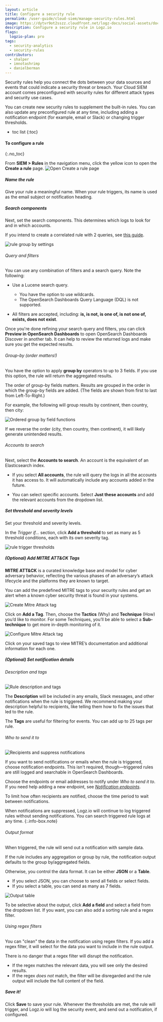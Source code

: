 ```yaml
---
layout: article
title: Configure a security rule
permalink: /user-guide/cloud-siem/manage-security-rules.html
image: https://dytvr9ot2sszz.cloudfront.net/logz-docs/social-assets/docs-social.jpg
description: Configure a security rule in Logz.io
flags:
  logzio-plan: pro
tags:
  - security-analytics
  - security-rules
contributors:
  - shalper
  - imnotashrimp
  - danielberman
---
```


Security rules help you connect the dots between your data sources and events that could indicate a security threat or breach.
Your Cloud SIEM account comes preconfigured
with security rules for different attack types
and security use cases.

You can create new security rules to supplement the built-in rules.
You can also update any preconfigured rule at any time, including adding a notification endpoint (for example, email or Slack) or changing trigger thresholds.

* toc list
{:toc}

#### To configure a rule
{:.no_toc}


From **SIEM > Rules** in the navigation menu, click the yellow <i class="fas fa-plus"></i> icon to open the **Create a rule** page. 
![Open **Create a rule** page](https://dytvr9ot2sszz.cloudfront.net/logz-docs/correlated-alerts/create-rule_aug2021.png)

<div class="tasklist">

##### Name the rule

Give your rule a meaningful name. When your rule triggers, its name is used as the email subject or notification heading.

##### Search components

Next, set the search components. This determines which logs to look for and in which accounts.

If you intend to create a correlated rule with 2 queries, see [this guide](/user-guide/siem/security-correlated-queries/).

![rule group by settings](https://dytvr9ot2sszz.cloudfront.net/logz-docs/correlated-alerts/configure-security-rule2_aug2021.png)

###### Query and filters

You can use any combination of filters and a search query. Note the following:

* Use a Lucene search query.
  * You have the option to use wildcards.
  * The OpenSearch Dashboards Query Language (DQL) is not supported.

* All filters are accepted, including: **is, is not, is one of, is not one of, exists, does not exist**.

Once you're done refining your search query and filters, you can
click **Preview in OpenSearch Dashboards** to open OpenSearch Dashboards Discover in another tab. It can help to review the returned logs and make sure you get the expected results.

###### Group-by (order matters!)

You have the option to apply **group by** operators to up to 3 fields. If you use this option, the rule will return the aggregated results.

The order of group-by fields matters. Results are grouped in the order in which the group-by fields are added. (The fields are shown from first to last from Left-To-Right.)

For example, the following will group results by continent, then country, then city:

![Ordered group by field functions](https://dytvr9ot2sszz.cloudfront.net/logz-docs/correlated-alerts/ordered-group-by.png)

If we reverse the order (city, then country, then continent),
it will likely generate unintended results.

###### Accounts to search

Next, select the **Accounts to search**. An account is the equivalent of an Elasticsearch index.

* If you select **All accounts**, the rule will query the logs in all the accounts it has access to. It will automatically include any accounts added in the future.

* You can select specific accounts. Select **Just these accounts** and add the relevant accounts from the dropdown list.

##### Set threshold and severity levels

Set your threshold and severity levels.

In the _Trigger if..._ section, click **Add a threshold** to set as many as 5 threshold conditions, each with its own severity tag.

![rule trigger thresholds](https://dytvr9ot2sszz.cloudfront.net/logz-docs/alerts/alerts--trigger-settings_aug2021.png)

##### _(Optional)_ Add MITRE ATT&CK Tags

**MITRE ATT&CK** is a curated knowledge base and model for cyber adversary behavior, reflecting the various phases of an adversary’s attack lifecycle and the platforms they are known to target. 

You can add the predefined MITRE tags to your security rules and get an alert when a known cyber security threat is found in your systems.

![Create Mitre Attack tag](https://dytvr9ot2sszz.cloudfront.net/logz-docs/siem/mitre-attack-add.png)

Click on **Add a Tag**. Then, choose the **Tactics** (Why) and **Technique** (How) you’d like to monitor. For some Techniques, you’ll be able to select a **Sub-technique** to get more in-depth monitoring of it.

![Configure Mitre Attack tag](https://dytvr9ot2sszz.cloudfront.net/logz-docs/siem/mitre-attack-tags.png)

Click on your saved tags to view MITRE’s documentation and additional information for each one.


##### _(Optional)_ Set notification details

###### Description and tags

![Rule description and tags](https://dytvr9ot2sszz.cloudfront.net/logz-docs/alerts/description-and-tags_aug2021.png)

The **Description** will be included in any emails, Slack messages, and other notifications when the rule is triggered.
We recommend making your description helpful to recipients,
like telling them how to fix the issues that led to the rule.

The **Tags** are useful for filtering for events. You can add up to 25 tags per rule.

###### Who to send it to

![Recipients and suppress notifications](https://dytvr9ot2sszz.cloudfront.net/logz-docs/alerts/recipients-and-suppress2_aug2021.png)

If you want to send notifications or emails when the rule is triggered,
choose notification endpoints.
This isn't required, though—triggered rules are still logged and searchable in OpenSearch Dashboards.

Choose the endpoints or email addresses to notify under _Who to send it to_.
If you need help adding a new endpoint,
see [_Notification endpoints_]({{site.baseurl}}/user-guide/integrations/endpoints.html).

To limit how often recipients are notified,
choose the time period to wait between notifications.

When notifications are suppressed,
Logz.io will continue to log triggered rules without sending notifications.
You can search triggered rule logs at any time.
{:.info-box.note}

###### Output format

When triggered, the rule will send out a notification with sample data.

If the rule includes any aggregation or group by rule, the notification output defaults to the group by/aggregated fields.

Otherwise, you control the data format. It can be either **JSON** or a **Table**.

  * If you select JSON, you can choose to send all fields or select fields.
  * If you select a table, you can send as many as 7 fields.

![Output table](https://dytvr9ot2sszz.cloudfront.net/logz-docs/alerts/output-json-custom-fields2_aug2021.png)

To be selective about the output, click **<i class="li li-plus"></i> Add a field** and select a field from the dropdown list. If you want, you can also add a sorting rule and a regex filter.

###### Using regex filters

You can "clean" the data in the notification using regex filters. If you add a regex filter, it will select for the data you want to include in the rule output.

There is no danger that a regex filter will disrupt the notification.

* If the regex matches the relevant data, you will see only the desired results.
* If the regex _does not_ match, the filter will be disregarded and the rule output will include the full content of the field.

##### Save it!

Click **Save** to save your rule.
Whenever the thresholds are met, the rule will trigger,
and Logz.io will log the security event, and send out a notification, if configured.

</div>
